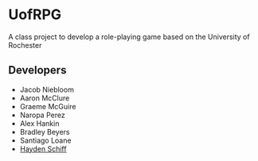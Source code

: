 # UofRPG

A class project to develop a role-playing game based on the University of Rochester

## Developers

* Jacob Niebloom
* Aaron McClure
* Graeme McGuire
* Naropa Perez
* Alex Hankin
* Bradley Beyers
* Santiago Loane
* [Hayden Schiff](//github.com/oxguy3)